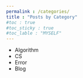 ```yaml
---
permalink : /categories/
title : "Posts by Category"
#toc : true
#toc_sticky : true
#toc_lable : "MYSELF"
---
```


- Algorithm
- CS
- Error
- Blog